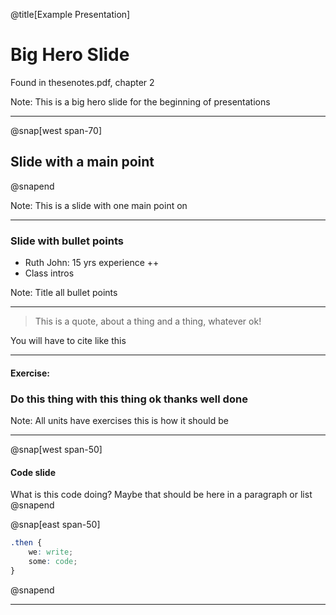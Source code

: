 @title[Example Presentation]

# Big Hero Slide

Found in thesenotes.pdf, chapter 2

Note:
This is a big hero slide for the beginning of presentations

---
@snap[west span-70]
## Slide with a main point
@snapend

Note:
This is a slide with one main point on

---

### Slide with bullet points

- Ruth John: 15 yrs experience ++
- Class intros

Note:
Title all bullet points

---

>This is a quote, about a thing and a thing, whatever ok!

You will have to cite like this

---

#### Exercise:

### Do this thing with this thing ok thanks well done

Note:
All units have exercises this is how it should be

---

<!-- snap syntax goes a little like [direction width] ie [north-west span-30]-->

@snap[west span-50]
#### Code slide

What is this code doing? Maybe that should be here in a paragraph or list
@snapend

@snap[east span-50]
```css
.then {
	we: write;
	some: code;
}
```
@snapend

---



